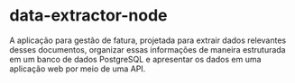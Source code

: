 # data-extractor-node
A aplicação para gestão de fatura, projetada para extrair dados relevantes desses documentos, organizar essas informações de maneira estruturada em um banco de dados PostgreSQL e apresentar os dados em uma aplicação web por meio de uma API.
